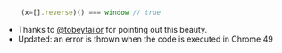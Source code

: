 ``` javascript
    (x=[].reverse)() === window // true
```

- Thanks to [@tobeytailor](http://twitter.com/tobeytailor) for pointing out this beauty.
- Updated: an error is thrown when the code is executed in Chrome 49
